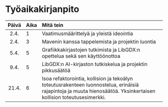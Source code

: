 # Työaikakirjanpito

| Päivä | Aika | Mitä tein  |
| :----:|:-----| :-----|
| 2.4. | 1 | Vaatimusmäärittelyä ja yleistä ideointia |
| 2.4. | 3 | Mavenin kanssa tappelemista ja projektin luontia |
| 5.4. | 5 | Grafiikkakirjastojen tutkimista ja LibGDX:n opettelua sekä sen käyttöönottoa |
| 9.4. | 5 | LibGDX:n AI-kirjaston tutkiskelua ja projektin pikkusäätöä |
| 21.4. | 6 | Isoa refaktorointia, kollision ja tekoälyn toteutusrakenteen luonnostelua, erinäisiä rajapintoja ja muuta hienosäätöä. Yksinkertaisen kollision toteutusesimerkki.  |
